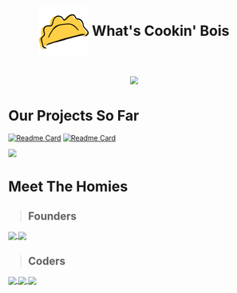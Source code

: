 <h1 align="center"> <img align="center" height="100" src="https://github.com/raviolini/.github/blob/main/ravioli.png"/> What's Cookin' Bois  </h>


<!--trap-->
<a href="https://www.youtube.com/watch?v=dQw4w9WgXcQ"><img src="https://user-images.githubusercontent.com/73097560/115834477-dbab4500-a447-11eb-908a-139a6edaec5c.gif"></a>

# Our Projects So Far

[![Readme Card](https://github-readme-stats.vercel.app/api/pin/?username=raviolini&repo=ravioli&theme=github_dark)](https://github.com/raviolini/ravioli)
[![Readme Card](https://github-readme-stats.vercel.app/api/pin/?username=raviolini&repo=KKM&theme=github_dark)](https://github.com/raviolini/KKM)

<!--trap-->
<a href="https://www.youtube.com/watch?v=dQw4w9WgXcQ"><img src="https://user-images.githubusercontent.com/73097560/115834477-dbab4500-a447-11eb-908a-139a6edaec5c.gif"></a>

# Meet The Homies
 >## Founders 
 
 <a href="https://github.com/cowdingus">
  <img align="center" height="100" src="https://avatars.githubusercontent.com/u/56494343?v=4"/>
 </a>
 <a href="https://github.com/hanifanazka">
  <img align="center" height="100" src="https://avatars.githubusercontent.com/u/39640673?v=4"/>
 </a>
 
 >## Coders
 
 <a href="https://github.com/nuflakbrr">
  <img align="center" height="100" src="https://avatars.githubusercontent.com/u/83068205?v=4"/>
 </a>
 <a href="https://github.com/AkuraDiary">
  <img align="center" height="100" src="https://avatars.githubusercontent.com/u/68726268?v=4"/>
 </a>
 <a href="https://github.com/OrangIpa">
  <img align="center" height="100" src="https://avatars.githubusercontent.com/u/79780548?v=4"/>
 </a>
 
 <!--
 >## Designer 
  <img align="center" height="100" src="https://avatars.githubusercontent.com/u/79780548?v=4"/>[](https://github.com/OrangIpa)
 -->
